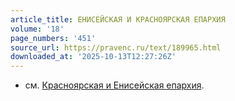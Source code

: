 ```yaml
---
article_title: ЕНИСЕЙСКАЯ И КРАСНОЯРСКАЯ ЕПАРХИЯ
volume: '18'
page_numbers: '451'
source_url: https://pravenc.ru/text/189965.html
downloaded_at: '2025-10-13T12:27:26Z'
---
```


- см. [Красноярская и Енисейская епархия](<https://pravenc.ru/text/Красноярская и Енисейская епархия.html>).

